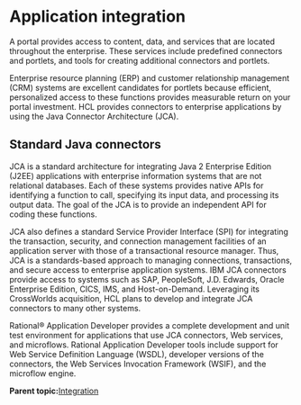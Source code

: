 # Application integration

A portal provides access to content, data, and services that are located throughout the enterprise. These services include predefined connectors and portlets, and tools for creating additional connectors and portlets.

Enterprise resource planning \(ERP\) and customer relationship management \(CRM\) systems are excellent candidates for portlets because efficient, personalized access to these functions provides measurable return on your portal investment. HCL provides connectors to enterprise applications by using the Java Connector Architecture \(JCA\).

## Standard Java connectors

JCA is a standard architecture for integrating Java 2 Enterprise Edition \(J2EE\) applications with enterprise information systems that are not relational databases. Each of these systems provides native APIs for identifying a function to call, specifying its input data, and processing its output data. The goal of the JCA is to provide an independent API for coding these functions.

JCA also defines a standard Service Provider Interface \(SPI\) for integrating the transaction, security, and connection management facilities of an application server with those of a transactional resource manager. Thus, JCA is a standards-based approach to managing connections, transactions, and secure access to enterprise application systems. IBM JCA connectors provide access to systems such as SAP, PeopleSoft, J.D. Edwards, Oracle Enterprise Edition, CICS, IMS, and Host-on-Demand. Leveraging its CrossWorlds acquisition, HCL plans to develop and integrate JCA connectors to many other systems.

Rational® Application Developer provides a complete development and unit test environment for applications that use JCA connectors, Web services, and microflows. Rational Application Developer tools include support for Web Service Definition Language \(WSDL\), developer versions of the connectors, the Web Services Invocation Framework \(WSIF\), and the microflow engine.

**Parent topic:**[Integration](../overview/integration.md)

